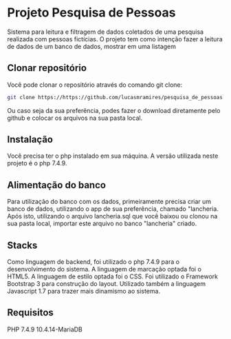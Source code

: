 # Projeto Pesquisa de Pessoas
Sistema para leitura e filtragem de dados coletados de uma pesquisa realizada com pessoas fictícias. O projeto tem como intenção fazer a leitura de dados de um banco de dados, mostrar em uma listagem

## Clonar repositório
Você pode clonar o repositório através do comando git clone:
```bash
git clone https://https://github.com/lucasmramires/pesquisa_de_pessoas.git
```
Ou caso seja da sua preferência, podes fazer o download diretamente pelo github e colocar os arquivos na sua pasta local.

## Instalação
Você precisa ter o php instalado em sua máquina. A versão utilizada neste projeto é o php 7.4.9.

## Alimentação do banco
Para utilização do banco com os dados, primeiramente precisa criar um banco de dados, utilizando o app de sua preferência, chamado "lancheria. Após isto, utilizando o arquivo lancheria.sql que você baixou ou clonou na sua pasta local, importar este arquivo no banco "lancheria" criado.

## Stacks
Como linguagem de backend, foi utilizado o php 7.4.9 para o desenvolvimento do sistema.
A linguagem de marcação optada foi o HTML5.
A linguagem de estilo optada foi o CSS.
Foi utilizado o Framework Bootstrap 3 para construção do layout.
Utilizado também a linguagem Javascript 1.7 para trazer mais dinamismo ao sistema.

## Requisitos
PHP 7.4.9 
10.4.14-MariaDB
